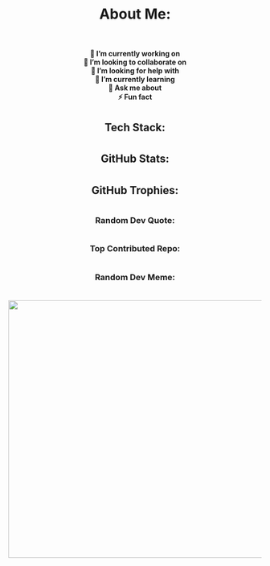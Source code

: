<div style="display: flex; flex-direction: column; align-items: center; justify-content: center; text-align: center;">
  <h1 style="margin-top: 20px; text-align: center;">About Me:</h1>
  <ul style="list-style: none; padding: 0; text-align: center;">
    <li style="margin-top: 20px;"><b>🔭 I’m currently working on</b></li>
    <li><b>👯 I’m looking to collaborate on</b></li>
    <li><b>🤝 I’m looking for help with</b></li>
    <li><b>🌱 I’m currently learning</b></li>
    <li><b>💬 Ask me about</b></li>
    <li><b>⚡ Fun fact</b></li>
  </ul>

  <h2 style="margin-top: 20px; text-align: center;">Tech Stack:</h2>
  <!-- Your tech stack badges -->

  <h2 style="margin-top: 20px; text-align: center;">GitHub Stats:</h2>
  <!-- Your GitHub stats -->

  <h2 style="margin-top: 20px; text-align: center;">GitHub Trophies:</h2>
  <!-- Your GitHub trophies -->

  <h3 style="margin-top: 20px; text-align: center;">Random Dev Quote:</h3>
  <!-- Your random dev quote -->

  <h3 style="margin-top: 20px; text-align: center;">Top Contributed Repo:</h3>
  <!-- Your top contributed repo -->

  <h3 style="margin-top: 20px; text-align: center;">Random Dev Meme:</h3>
  <img src="https://rm.up.railway.app/" style="margin-top: 20px; width: 512px; display: block; margin-left: auto; margin-right: auto;"/>

  <!-- Visit Count badge -->
</div>
